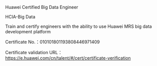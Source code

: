 Huawei Certified Big Data Engineer

HCIA-Big Data 

Train and certify engineers with the ability to use Huawei MRS big data development platform 


Certificate No.：010101801193808446971409

Certificate validation URL：https://e.huawei.com/cn/talent/#/cert/certificate-verification
